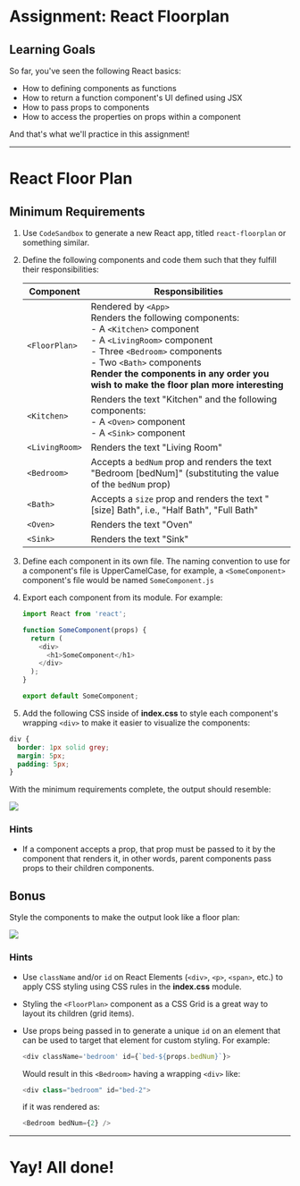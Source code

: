 # Assignment: React Floorplan

## Learning Goals

So far, you've seen the following React basics:

* How to defining components as functions
* How to return a function component's UI defined using JSX
* How to pass props to components
* How to access the properties on props within a component

And that's what we'll practice in this assignment!

---

# React Floor Plan

## Minimum Requirements

1. Use `CodeSandbox` to generate a new React app, titled `react-floorplan` or something similar. 

1. Define the following components and code them such that they fulfill their responsibilities:

	| Component | Responsibilities |
	|---|---|
	| `<FloorPlan>` | Rendered by `<App>`<br>Renders the following components:<br>- A `<Kitchen>` component<br>- A `<LivingRoom>` component<br>- Three `<Bedroom>` components<br>- Two `<Bath>` components<br>**Render the components in any order you wish to make the floor plan more interesting** |
	| `<Kitchen>` | Renders the text "Kitchen" and the following components:<br>- A `<Oven>` component<br>- A `<Sink>` component |
	| `<LivingRoom>` | Renders the text "Living Room" |
	| `<Bedroom>` | Accepts a `bedNum` prop and renders the text "Bedroom [bedNum]" (substituting the value of the `bedNum` prop) |
	| `<Bath>` | Accepts a `size` prop and renders the text "[size] Bath", i.e., "Half Bath", "Full Bath" |
	| `<Oven>` | Renders the text "Oven" |
	| `<Sink>` | Renders the text "Sink" |

1. Define each component in its own file. The naming convention to use for a component's file is UpperCamelCase, for example, a `<SomeComponent>` component's file would be named `SomeComponent.js`

1. Export each component from its module. For example:

	```js
	import React from 'react';
	
	function SomeComponent(props) {
	  return (
	    <div>
	      <h1>SomeComponent</h1>
	    </div>
	  );
	}
	
	export default SomeComponent;
	```

1. Add the following CSS inside of **index.css** to style each component's wrapping `<div>` to make it easier to visualize the components:

```css
div {
  border: 1px solid grey;
  margin: 5px;
  padding: 5px;
}
```

With the minimum requirements complete, the output should resemble:

<img src="https://i.imgur.com/g0T8RNK.png">

### Hints

* If a component accepts a prop, that prop must be passed to it by the component that renders it, in other words, parent components pass props to their children components.

## Bonus

Style the components to make the output look like a floor plan:

<img src="https://i.imgur.com/NhRcNrk.png">

### Hints

* Use `className` and/or `id` on React Elements (`<div>`, `<p>`, `<span>`, etc.) to apply CSS styling using CSS rules in the **index.css** module.
* Styling the `<FloorPlan>` component as a CSS Grid is a great way to layout its children (grid items).
* Use props being passed in to generate a unique `id` on an element that can be used to target that element for custom styling. For example:

   ```js
   <div className='bedroom' id={`bed-${props.bedNum}`}>
   ```
   Would result in this `<Bedroom>` having a wrapping `<div>` like:

   ```js
   <div class="bedroom" id="bed-2">
   ```
   if it was rendered as:

   ```js
   <Bedroom bedNum={2} />
   ```

---

# Yay! All done!

